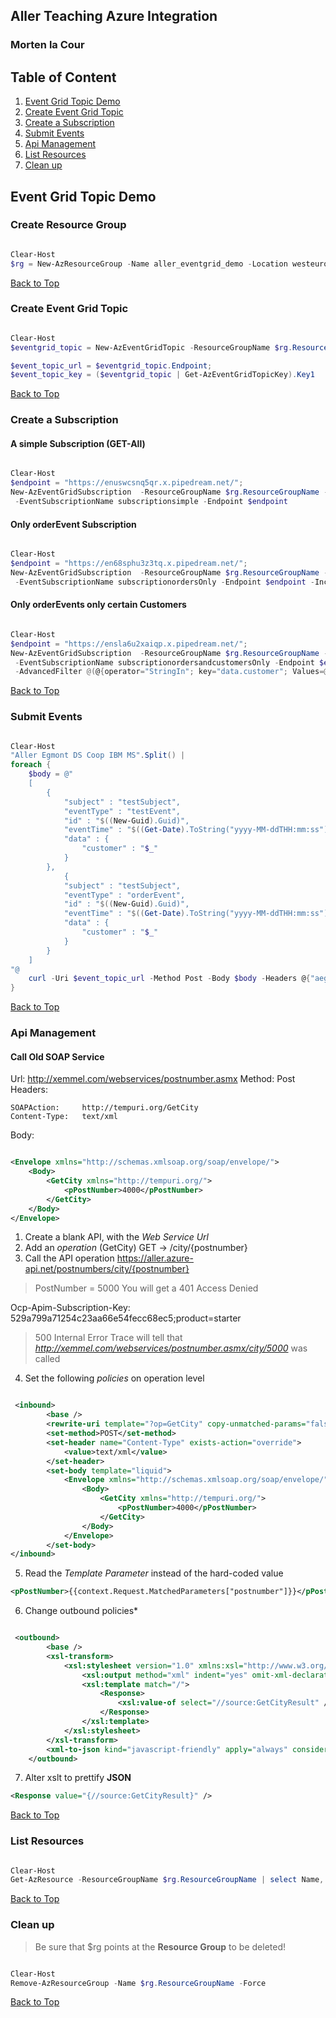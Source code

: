 ## Aller Teaching Azure Integration
### Morten la Cour

## Table of Content
1. [Event Grid Topic Demo](#event-grid-topic-demo)
2. [Create Event Grid Topic](#create-event-grid-topic)
3. [Create a Subscription](#create-a-subscription)
4. [Submit Events](#submit-events)
5. [Api Management](#api-management)
19. [List Resources](#list-resources)
20. [Clean up](#clean-up)

## Event Grid Topic Demo


### Create Resource Group
```powershell

Clear-Host
$rg = New-AzResourceGroup -Name aller_eventgrid_demo -Location westeurope

```

[Back to Top](#table-of-content)



### Create Event Grid Topic
```powershell

Clear-Host
$eventgrid_topic = New-AzEventGridTopic -ResourceGroupName $rg.ResourceGroupName -Name mytopic1314 -Location $rg.Location

$event_topic_url = $eventgrid_topic.Endpoint;
$event_topic_key = ($eventgrid_topic | Get-AzEventGridTopicKey).Key1

```

[Back to Top](#table-of-content)


### Create a Subscription

#### A simple Subscription (GET-All)

```powershell 

Clear-Host
$endpoint = "https://enuswcsnq5qr.x.pipedream.net/";
New-AzEventGridSubscription  -ResourceGroupName $rg.ResourceGroupName -TopicName $eventgrid_topic.TopicName `
 -EventSubscriptionName subscriptionsimple -Endpoint $endpoint

```

#### Only orderEvent Subscription

```powershell 

Clear-Host
$endpoint = "https://en68sphu3z3tq.x.pipedream.net/";
New-AzEventGridSubscription  -ResourceGroupName $rg.ResourceGroupName -TopicName $eventgrid_topic.TopicName `
 -EventSubscriptionName subscriptionordersOnly -Endpoint $endpoint -IncludedEventType @("orderEvent")

```

#### Only orderEvents only certain Customers

```powershell

Clear-Host
$endpoint = "https://ensla6u2xaiqp.x.pipedream.net/";
New-AzEventGridSubscription  -ResourceGroupName $rg.ResourceGroupName -TopicName $eventgrid_topic.TopicName `
 -EventSubscriptionName subscriptionordersandcustomersOnly -Endpoint $endpoint -IncludedEventType @("orderEvent") `
 -AdvancedFilter @(@{operator="StringIn"; key="data.customer"; Values=@("Aller","Egmont") })


```


[Back to Top](#table-of-content)


### Submit Events

```powershell

Clear-Host
"Aller Egmont DS Coop IBM MS".Split() |
foreach {
    $body = @"
    [
        {
            "subject" : "testSubject",
            "eventType" : "testEvent",
            "id" : "$((New-Guid).Guid)",
            "eventTime" : "$((Get-Date).ToString("yyyy-MM-ddTHH:mm:ss"))",
            "data" : {
                "customer" : "$_"
            }
        },
            {
            "subject" : "testSubject",
            "eventType" : "orderEvent",
            "id" : "$((New-Guid).Guid)",
            "eventTime" : "$((Get-Date).ToString("yyyy-MM-ddTHH:mm:ss"))",
            "data" : {
                "customer" : "$_"
            }
        }
    ]
"@
    curl -Uri $event_topic_url -Method Post -Body $body -Headers @{"aeg-sas-key" = $event_topic_key}
}


```

[Back to Top](#table-of-content)


### Api Management

#### Call Old SOAP Service

Url: http://xemmel.com/webservices/postnumber.asmx
Method: Post
Headers:

```
SOAPAction: 	http://tempuri.org/GetCity
Content-Type: 	text/xml
```
Body: 

```xml

<Envelope xmlns="http://schemas.xmlsoap.org/soap/envelope/">
	<Body>
		<GetCity xmlns="http://tempuri.org/">
    		<pPostNumber>4000</pPostNumber>
    	</GetCity>
	</Body>
</Envelope>

```

1. Create a blank API, with the *Web Service Url*
2. Add an *operation* (GetCity) GET -> /city/{postnumber}
3. Call the API operation https://aller.azure-api.net/postnumbers/city/{postnumber}
> PostNumber = 5000
> You will get a 401 Access Denied

Ocp-Apim-Subscription-Key: 529a799a71254c23aa66e54fecc68ec5;product=starter

> 500 Internal Error
> Trace will tell that *http://xemmel.com/webservices/postnumber.asmx/city/5000* was called

4. Set the following *policies* on operation level

```xml

 <inbound>
        <base />
        <rewrite-uri template="?op=GetCity" copy-unmatched-params="false" />
        <set-method>POST</set-method>
        <set-header name="Content-Type" exists-action="override">
            <value>text/xml</value>
        </set-header>
        <set-body template="liquid">
			<Envelope xmlns="http://schemas.xmlsoap.org/soap/envelope/">
				<Body>
					<GetCity xmlns="http://tempuri.org/">
						<pPostNumber>4000</pPostNumber>
					</GetCity>
				</Body>
			</Envelope>
		</set-body>
</inbound>

```


5. Read the *Template Parameter* instead of the hard-coded value

```xml
<pPostNumber>{{context.Request.MatchedParameters["postnumber"]}}</pPostNumber>
```

6. Change outbound policies*

```xml

 <outbound>
        <base />
        <xsl-transform>
			<xsl:stylesheet version="1.0" xmlns:xsl="http://www.w3.org/1999/XSL/Transform" xmlns:source="http://tempuri.org/" exclude-result-prefixes="source">
				<xsl:output method="xml" indent="yes" omit-xml-declaration="yes" />
				<xsl:template match="/">
					<Response>
						<xsl:value-of select="//source:GetCityResult" />
					</Response>
				</xsl:template>
			</xsl:stylesheet>
		</xsl-transform>
        <xml-to-json kind="javascript-friendly" apply="always" consider-accept-header="true" />
    </outbound>

```

7. Alter xslt to prettify **JSON**

```xml
<Response value="{//source:GetCityResult}" />
```

[Back to Top](#table-of-content)


### List Resources

```powershell

Clear-Host
Get-AzResource -ResourceGroupName $rg.ResourceGroupName | select Name, ResourceType, ResourceGroupName

```

[Back to Top](#table-of-content)

### Clean up

> Be sure that $rg points at the **Resource Group** to be deleted!
```powershell

Clear-Host
Remove-AzResourceGroup -Name $rg.ResourceGroupName -Force

```

[Back to Top](#table-of-content)
